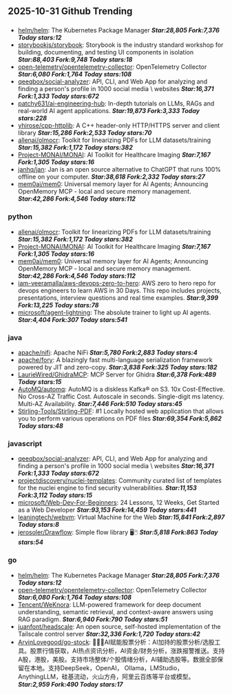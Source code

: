 ## 2025-10-31 Github Trending

### 
* [helm/helm](https://github.com/helm/helm): The Kubernetes Package Manager ***Star:28,805 Fork:7,376 Today stars:12***
* [storybookjs/storybook](https://github.com/storybookjs/storybook): Storybook is the industry standard workshop for building, documenting, and testing UI components in isolation ***Star:88,403 Fork:9,748 Today stars:18***
* [open-telemetry/opentelemetry-collector](https://github.com/open-telemetry/opentelemetry-collector): OpenTelemetry Collector ***Star:6,080 Fork:1,764 Today stars:108***
* [qeeqbox/social-analyzer](https://github.com/qeeqbox/social-analyzer): API, CLI, and Web App for analyzing and finding a person's profile in 1000 social media \ websites ***Star:16,371 Fork:1,333 Today stars:672***
* [patchy631/ai-engineering-hub](https://github.com/patchy631/ai-engineering-hub): In-depth tutorials on LLMs, RAGs and real-world AI agent applications. ***Star:19,873 Fork:3,333 Today stars:228***
* [yhirose/cpp-httplib](https://github.com/yhirose/cpp-httplib): A C++ header-only HTTP/HTTPS server and client library ***Star:15,286 Fork:2,533 Today stars:70***
* [allenai/olmocr](https://github.com/allenai/olmocr): Toolkit for linearizing PDFs for LLM datasets/training ***Star:15,382 Fork:1,172 Today stars:382***
* [Project-MONAI/MONAI](https://github.com/Project-MONAI/MONAI): AI Toolkit for Healthcare Imaging ***Star:7,167 Fork:1,305 Today stars:16***
* [janhq/jan](https://github.com/janhq/jan): Jan is an open source alternative to ChatGPT that runs 100% offline on your computer. ***Star:38,618 Fork:2,332 Today stars:27***
* [mem0ai/mem0](https://github.com/mem0ai/mem0): Universal memory layer for AI Agents; Announcing OpenMemory MCP - local and secure memory management. ***Star:42,286 Fork:4,546 Today stars:112***

### python
* [allenai/olmocr](https://github.com/allenai/olmocr): Toolkit for linearizing PDFs for LLM datasets/training ***Star:15,382 Fork:1,172 Today stars:382***
* [Project-MONAI/MONAI](https://github.com/Project-MONAI/MONAI): AI Toolkit for Healthcare Imaging ***Star:7,167 Fork:1,305 Today stars:16***
* [mem0ai/mem0](https://github.com/mem0ai/mem0): Universal memory layer for AI Agents; Announcing OpenMemory MCP - local and secure memory management. ***Star:42,286 Fork:4,546 Today stars:112***
* [iam-veeramalla/aws-devops-zero-to-hero](https://github.com/iam-veeramalla/aws-devops-zero-to-hero): AWS zero to hero repo for devops engineers to learn AWS in 30 Days. This repo includes projects, presentations, interview questions and real time examples. ***Star:9,399 Fork:13,225 Today stars:78***
* [microsoft/agent-lightning](https://github.com/microsoft/agent-lightning): The absolute trainer to light up AI agents. ***Star:4,404 Fork:307 Today stars:541***

### java
* [apache/nifi](https://github.com/apache/nifi): Apache NiFi ***Star:5,780 Fork:2,883 Today stars:4***
* [apache/fory](https://github.com/apache/fory): A blazingly fast multi-language serialization framework powered by JIT and zero-copy. ***Star:3,838 Fork:325 Today stars:182***
* [LaurieWired/GhidraMCP](https://github.com/LaurieWired/GhidraMCP): MCP Server for Ghidra ***Star:6,378 Fork:489 Today stars:15***
* [AutoMQ/automq](https://github.com/AutoMQ/automq): AutoMQ is a diskless Kafka® on S3. 10x Cost-Effective. No Cross-AZ Traffic Cost. Autoscale in seconds. Single-digit ms latency. Multi-AZ Availability. ***Star:7,446 Fork:510 Today stars:45***
* [Stirling-Tools/Stirling-PDF](https://github.com/Stirling-Tools/Stirling-PDF): #1 Locally hosted web application that allows you to perform various operations on PDF files ***Star:69,354 Fork:5,862 Today stars:48***

### javascript
* [qeeqbox/social-analyzer](https://github.com/qeeqbox/social-analyzer): API, CLI, and Web App for analyzing and finding a person's profile in 1000 social media \ websites ***Star:16,371 Fork:1,333 Today stars:672***
* [projectdiscovery/nuclei-templates](https://github.com/projectdiscovery/nuclei-templates): Community curated list of templates for the nuclei engine to find security vulnerabilities. ***Star:11,153 Fork:3,112 Today stars:15***
* [microsoft/Web-Dev-For-Beginners](https://github.com/microsoft/Web-Dev-For-Beginners): 24 Lessons, 12 Weeks, Get Started as a Web Developer ***Star:93,153 Fork:14,459 Today stars:441***
* [leaningtech/webvm](https://github.com/leaningtech/webvm): Virtual Machine for the Web ***Star:15,841 Fork:2,897 Today stars:8***
* [jerosoler/Drawflow](https://github.com/jerosoler/Drawflow): Simple flow library 🖥️🖱️ ***Star:5,818 Fork:863 Today stars:54***

### go
* [helm/helm](https://github.com/helm/helm): The Kubernetes Package Manager ***Star:28,805 Fork:7,376 Today stars:12***
* [open-telemetry/opentelemetry-collector](https://github.com/open-telemetry/opentelemetry-collector): OpenTelemetry Collector ***Star:6,080 Fork:1,764 Today stars:108***
* [Tencent/WeKnora](https://github.com/Tencent/WeKnora): LLM-powered framework for deep document understanding, semantic retrieval, and context-aware answers using RAG paradigm. ***Star:6,940 Fork:790 Today stars:51***
* [juanfont/headscale](https://github.com/juanfont/headscale): An open source, self-hosted implementation of the Tailscale control server ***Star:32,336 Fork:1,720 Today stars:42***
* [ArvinLovegood/go-stock](https://github.com/ArvinLovegood/go-stock): 🦄🦄🦄AI赋能股票分析：AI加持的股票分析/选股工具。股票行情获取，AI热点资讯分析，AI资金/财务分析，涨跌报警推送。支持A股，港股，美股。支持市场整体/个股情绪分析，AI辅助选股等。数据全部保留在本地。支持DeepSeek，OpenAI， Ollama，LMStudio，AnythingLLM，硅基流动，火山方舟，阿里云百炼等平台或模型。 ***Star:2,959 Fork:490 Today stars:17***
